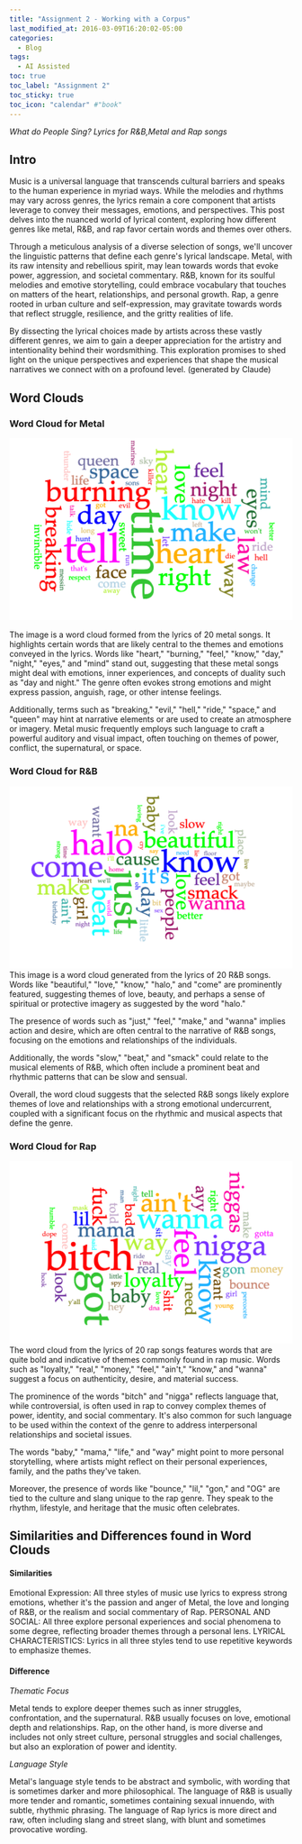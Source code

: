 ```yaml
---
title: "Assignment 2 - Working with a Corpus"
last_modified_at: 2016-03-09T16:20:02-05:00
categories:
  - Blog
tags:
  - AI Assisted
toc: true
toc_label: "Assignment 2"
toc_sticky: true
toc_icon: "calendar" #"book"
---
```


*What do People Sing? Lyrics for R&B,Metal and Rap songs*

## Intro 

Music is a universal language that transcends cultural barriers and speaks to the human experience in myriad ways. While the melodies and rhythms may vary across genres, the lyrics remain a core component that artists leverage to convey their messages, emotions, and perspectives. This post delves into the nuanced world of lyrical content, exploring how different genres like metal, R&B, and rap favor certain words and themes over others.

Through a meticulous analysis of a diverse selection of songs, we'll uncover the linguistic patterns that define each genre's lyrical landscape. Metal, with its raw intensity and rebellious spirit, may lean towards words that evoke power, aggression, and societal commentary. R&B, known for its soulful melodies and emotive storytelling, could embrace vocabulary that touches on matters of the heart, relationships, and personal growth. Rap, a genre rooted in urban culture and self-expression, may gravitate towards words that reflect struggle, resilience, and the gritty realities of life.

By dissecting the lyrical choices made by artists across these vastly different genres, we aim to gain a deeper appreciation for the artistry and intentionality behind their wordsmithing. This exploration promises to shed light on the unique perspectives and experiences that shape the musical narratives we connect with on a profound level.
(generated by Claude)

## Word Clouds 

### Word Cloud for Metal
<img src="/assets/images/assignment2_corpus/metal-cloud.jpg" style="zoom:125%;" />

The image is a word cloud formed from the lyrics of 20 metal songs. It highlights certain words that are likely central to the themes and emotions conveyed in the lyrics. Words like "heart," "burning," "feel," "know," "day," "night," "eyes," and "mind" stand out, suggesting that these metal songs might deal with emotions, inner experiences, and concepts of duality such as "day and night." The genre often evokes strong emotions and might express passion, anguish, rage, or other intense feelings.

Additionally, terms such as "breaking," "evil," "hell," "ride," "space," and "queen" may hint at narrative elements or are used to create an atmosphere or imagery. Metal music frequently employs such language to craft a powerful auditory and visual impact, often touching on themes of power, conflict, the supernatural, or space.


### Word Cloud for R&B
<img src="/assets/images/assignment2_corpus/rnb_cloud.jpg" style="zoom:125%;" />
This image is a word cloud generated from the lyrics of 20 R&B songs. Words like "beautiful," "love," "know," "halo," and "come" are prominently featured, suggesting themes of love, beauty, and perhaps a sense of spiritual or protective imagery as suggested by the word "halo." 

The presence of words such as "just," "feel," "make," and "wanna" implies action and desire, which are often central to the narrative of R&B songs, focusing on the emotions and relationships of the individuals. 

Additionally, the words "slow," "beat," and "smack" could relate to the musical elements of R&B, which often include a prominent beat and rhythmic patterns that can be slow and sensual. 

Overall, the word cloud suggests that the selected R&B songs likely explore themes of love and relationships with a strong emotional undercurrent, coupled with a significant focus on the rhythmic and musical aspects that define the genre.

### Word Cloud for Rap
<img src="/assets/images/assignment2_corpus/rap_cloud.jpg" style="zoom:125%;" />
The word cloud from the lyrics of 20 rap songs features words that are quite bold and indicative of themes commonly found in rap music. Words such as "loyalty," "real," "money," "feel," "ain't," "know," and "wanna" suggest a focus on authenticity, desire, and material success.

The prominence of the words "bitch" and "nigga" reflects language that, while controversial, is often used in rap to convey complex themes of power, identity, and social commentary. It's also common for such language to be used within the context of the genre to address interpersonal relationships and societal issues.

The words "baby," "mama," "life," and "way" might point to more personal storytelling, where artists might reflect on their personal experiences, family, and the paths they've taken.

Moreover, the presence of words like "bounce," "lil," "gon," and "OG" are tied to the culture and slang unique to the rap genre. They speak to the rhythm, lifestyle, and heritage that the music often celebrates.


## Similarities and Differences found in Word Clouds

#### Similarities

Emotional Expression: All three styles of music use lyrics to express strong emotions, whether it's the passion and anger of Metal, the love and longing of R&B, or the realism and social commentary of Rap.
PERSONAL AND SOCIAL: All three explore personal experiences and social phenomena to some degree, reflecting broader themes through a personal lens.
LYRICAL CHARACTERISTICS: Lyrics in all three styles tend to use repetitive keywords to emphasize themes.
#### Difference

*Thematic Focus*

Metal tends to explore deeper themes such as inner struggles, confrontation, and the supernatural.
R&B usually focuses on love, emotional depth and relationships.
Rap, on the other hand, is more diverse and includes not only street culture, personal struggles and social challenges, but also an exploration of power and identity.

*Language Style*

Metal's language style tends to be abstract and symbolic, with wording that is sometimes darker and more philosophical.
The language of R&B is usually more tender and romantic, sometimes containing sexual innuendo, with subtle, rhythmic phrasing.
The language of Rap lyrics is more direct and raw, often including slang and street slang, with blunt and sometimes provocative wording.




